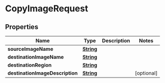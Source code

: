 

# CopyImageRequest


## Properties

| Name | Type | Description | Notes |
|------------ | ------------- | ------------- | -------------|
|**sourceImageName** | [**String**](String.md) |  |  |
|**destinationImageName** | [**String**](String.md) |  |  |
|**destinationRegion** | [**String**](String.md) |  |  |
|**destinationImageDescription** | [**String**](String.md) |  |  [optional] |




